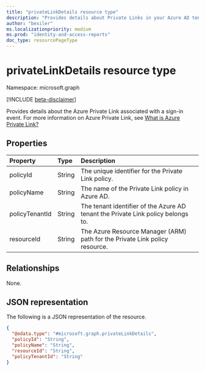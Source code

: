 ```yaml
---
title: "privateLinkDetails resource type"
description: "Provides details about Private Links in your Azure AD tenant"
author: "besiler"
ms.localizationpriority: medium
ms.prod: "identity-and-access-reports"
doc_type: resourcePageType
---
```


# privateLinkDetails resource type

Namespace: microsoft.graph

[!INCLUDE [beta-disclaimer](../../includes/beta-disclaimer.md)]

Provides details about the Azure Private Link associated with a sign-in event. For more information on Azure Private Link, see [What is Azure Private Link?](/azure/private-link/private-link-overview) 



## Properties
|Property|Type|Description|
|:---|:---|:---|
|policyId|String|The unique identifier for the Private Link policy. |
|policyName|String|The name of the Private Link policy in Azure AD. |
|policyTenantId|String|The tenant identifier of the Azure AD tenant the Private Link policy belongs to.|
|resourceId|String|The Azure Resource Manager (ARM) path for the Private Link policy resource.|

## Relationships
None.

## JSON representation
The following is a JSON representation of the resource.
<!-- {
  "blockType": "resource",
  "@odata.type": "microsoft.graph.privateLinkDetails"
}
-->
``` json
{
  "@odata.type": "#microsoft.graph.privateLinkDetails",
  "policyId": "String",
  "policyName": "String",
  "resourceId": "String",
  "policyTenantId": "String"
}
```
